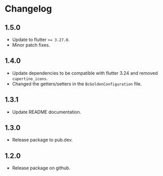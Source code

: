# Changelog
## 1.5.0
- Update to flutter `>= 3.27.0`.
- Minor patch fixes.

## 1.4.0
- Update dependencies to be compatible with flutter 3.24 and removed `cupertino_icons`.
- Changed the getters/setters in the `BcGoldenConfiguration` file.

## 1.3.1
- Update README documentation.

## 1.3.0
- Release package to pub.dev.

## 1.2.0
- Release package on github.
